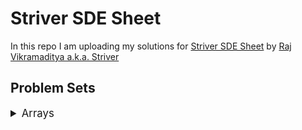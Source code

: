# Striver SDE Sheet

In this repo I am uploading my solutions for [Striver SDE Sheet](https://takeuforward.org/interviews/strivers-sde-sheet-top-coding-interview-problems/) by [Raj Vikramaditya a.k.a. Striver](https://www.linkedin.com/in/rajarvp/)

## Problem Sets

<details>
    <summary style="font-size: 1.2em">Arrays</summary>
    <details>
        <summary style="font-size: 1em">Day 1</summary>
        | Sr  | [Problems](./Day%201/README.md)                                                                                         | TryIt                                                                                                                                  | Status |
        | --- | ----------------------------------------------------------------------------------------------------------------------- | -------------------------------------------------------------------------------------------------------------------------------------- | ------ |
        | 1   | [Set Matrix Zeroes](./Day%201/set-matrix-zeroes.md)                                                   | [![Problem Link](./assets/lc.svg)](https://leetcode.com/problems/set-matrix-zeroes/)                           | ❌      |
        | 2   | [Pascal’s Triangle](./Day%201/pascals-triangle.md)                                                 | [![Problem Link](./assets/lc.svg)](https://leetcode.com/problems/pascals-triangle/)                         | ❌      |
        | 3   | [Next Permutation](./goldman-sachs/count-the-subarrays-having-product-less-than-k1708.md) | [![Problem Link](./assets/lc.svg)](https://leetcode.com/problems/next-permutation/) | ❌      |
    </details>
</details>